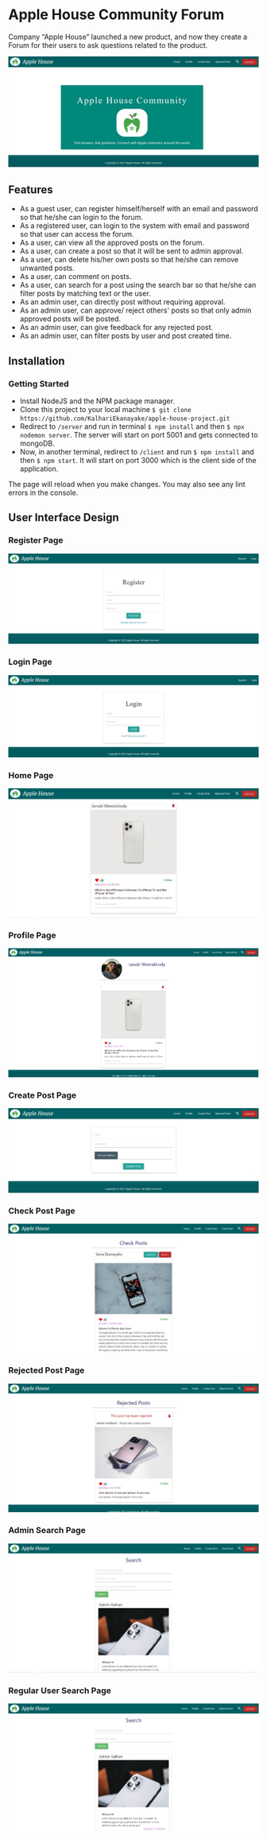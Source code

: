 # Apple House Community Forum

Company “Apple House” launched a new product, and now they create a Forum for their users to ask questions related to the product.

![Welcome to the Apple House Community](images/Welcome_Page.JPG)

## Features

+ As a guest user, can register himself/herself with an email and password so that he/she can login to the forum.
+ As a registered user, can login to the system with email and password so that user can access the forum.
+ As a user, can view all the approved posts on the forum.
+ As a user, can create a post so that it will be sent to admin approval.
+ As a user, can delete his/her own posts so that he/she can remove unwanted posts.
+ As a user, can comment on posts.
+ As a user, can search for a post using the search bar so that he/she can filter posts by matching text or the user.
+ As an admin user, can directly post without requiring approval.
+ As an admin user, can approve/ reject others' posts so that only admin approved posts will be posted.
+ As an admin user, can give feedback for any rejected post.
+ As an admin user, can filter posts by user and post created time.

## Installation

### Getting Started

+ Install NodeJS and the NPM package manager.
+ Clone this project to your local machine `$ git clone https://github.com/KalhariEkanayake/apple-house-project.git`
+ Redirect to `/server` and run in terminal `$ npm install` and then `$ npx nodemon server`. The server will start on port 5001 and gets connected to mongoDB.
+ Now, in another terminal, redirect to `/client` and run `$ npm install` and then `$ npm start`. It will start on port 3000 which is the client side of the application.

The page will reload when you make changes.
You may also see any lint errors in the console.


## User Interface Design

### Register Page
![Register](images/Register_Page.JPG)

### Login Page
![Login](images/Login_Page.JPG)

### Home Page
![Home](images/Home_Page.JPG)

### Profile Page
![Profile](images/Profile_Page.JPG)

### Create Post Page
![CreatePost](images/CreatePost_Page.JPG)

### Check Post Page
![CheckPost](images/CheckPost_Page.JPG)

### Rejected Post Page
![RejectedPost](images/RejectedPost_Page.JPG)

### Admin Search Page
![AdminSearch](images/AdminSearch_Page.JPG)

### Regular User Search Page
![UserSearch](images/UserSearch_Page.JPG)
